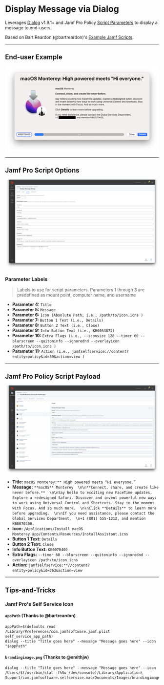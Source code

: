 # Display Message via Dialog

Leverages [Dialog](https://github.com/bartreardon/Dialog/releases) v1.9.1+ and Jamf Pro Policy [Script Parameters](https://docs.jamf.com/10.36.0/jamf-pro/documentation/Scripts.html#ID-0002355b) to display a message to end-users.

Based on Bart Reardon (@bartreardon)'s [Example Jamf Scripts](https://github.com/bartreardon/swiftDialog/wiki/Example-Jamf-Scripts).

---

## End-user Example
![Display Message via Dialog](images/macOS_Monterey_12_Installer_Notification.png "Display Message via Dialog")

---

## Jamf Pro Script Options

![Jamf Pro Script Options](images/Display_Message_Dialog_Script.png "Jamf Pro Script Options")

### Parameter Labels
> Labels to use for script parameters. Parameters 1 through 3 are predefined as mount point, computer name, and username

- **Parameter 4:** `Title`
- **Parameter 5:** `Message`
- **Parameter 6:** `Icon (Absolute Path; i.e., /path/to/icon.icns )`
- **Parameter 7:** `Button 1 Text (i.e., Details)`
- **Parameter 8:** `Button 2 Text (i.e., Close)`
- **Parameter 9:** `Info Button Text (i.e., KB0053872)`
- **Parameter 10:** `Extra Flags (i.e., --iconsize 128 --timer 60 --blurscreen --quitoninfo --ignorednd --overlayicon /path/to/icon.icns )`
- **Parameter 11:** `Action (i.e., jamfselfservice://content?entity=policy&id=39&action=view )`

---

## Jamf Pro Policy Script Payload

![Jamf Pro Policy Script Payload](images/Display_Message_Dialog_Policy.png "Jamf Pro Policy Script Payload")

- **Title:** `macOS Monterey:** High powered meets “Hi everyone.”`
- **Message:** `**macOS** Monterey  \n\n**Connect, share, and create like never before.**  \n\nSay hello to exciting new FaceTime updates. Explore a redesigned Safari. Discover and invent powerful new ways to work using Universal Control and Shortcuts. Stay in the moment with Focus. And so much more.  \n\nClick **Details** to learn more before upgrading.  \n\nIf you need assistance, please contact the Global Services Department,  \n+1 (801) 555-1212, and mention KB0070400.`
- **Icon:** `/Applications/Install macOS Monterey.app/Contents/Resources/InstallAssistant.icns`
- **Button 1 Text:** `Details` 
- **Button 2 Text:** `Close`
- **Info Button Text:** `KB0070400`
- **Extra Flags:** `--timer 60 --blurscreen --quitoninfo --ignorednd --overlayicon /path/to/icon.icns`
- **Action:** `jamfselfservice:**//content?entity=policy&id=363&action=view`

---

## Tips-and-Tricks

### Jamf Pro's Self Service Icon

#### `appPath` (Thanks to @bartreardon)

```
appPath=$(defaults read /Library/Preferences/com.jamfsoftware.jamf.plist self_service_app_path)
dialog --title "Title goes here" --message "Message goes here" --icon "$appPath"
```

#### `brandingimage.png` (Thanks to @smithjw)
```
dialog --title "Title goes here" --message "Message goes here" --icon /Users/$(/usr/bin/stat -f%Su /dev/console)/Library/Application\ Support/com.jamfsoftware.selfservice.mac/Documents/Images/brandingimage.png
```